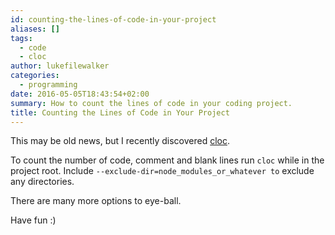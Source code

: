 ```yaml
---
id: counting-the-lines-of-code-in-your-project
aliases: []
tags:
  - code
  - cloc
author: lukefilewalker
categories:
  - programming
date: 2016-05-05T18:43:54+02:00
summary: How to count the lines of code in your coding project.
title: Counting the Lines of Code in Your Project
---
```


This may be old news, but I recently discovered [cloc](https://github.com/AlDanial/cloc).

To count the number of code, comment and blank lines run `cloc` while in the project root. Include `--exclude-dir=node_modules_or_whatever to` exclude any directories.

There are many more options to eye-ball.

Have fun :)
